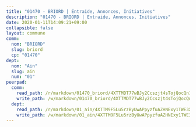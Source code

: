 ```yaml
---
title: "01470 - BRIORD | Entraide, Annonces, Initiatives"
description: "01470 - BRIORD | Entraide, Annonces, Initiatives"
date: 2020-01-11T14:09:21+09:00
collapsible: false
layout: commune
comm:
  nom: "BRIORD"
  slug: briord
  cp: "01470"
dept:
  nom: "Ain"
  slug: ain
  num: "01"
peerpad:
  comm:
    read_path: /r/markdown/01470_briord/4XTTMDT77wBJy2Ccszjt4sTojQocQn1XiGrG6z2BUCnRGRAp5
    write_path: /w/markdown/01470_briord/4XTTMDT77wBJy2Ccszjt4sTojQocQn1XiGrG6z2BUCnRGRAp5-K3TgUuvQtNaiNhpwPVHqADZ3ycoQhDKzF8aTndR2dY61ZnBirWuzZnLRKPQHhXUJjpTwi36J7UkkVdZaGuicftCC9oU7pAFjuAaMJPc5yDhPA8PYBN9DfL2J9jbQdd86ykWbNkmK
  dept:
    read_path: /r/markdown/01_ain/4XTTM9F5Lu5rzByUwAPpyzfuAZHNExy1TWE3X3wiTrPFfiAJr
    write_path: /w/markdown/01_ain/4XTTM9F5Lu5rzByUwAPpyzfuAZHNExy1TWE3X3wiTrPFfiAJr-K3TgUnxzeFoJA4CB58vXNvKXURJneTNZHUsypAQGicGiZu7AS2sPbjspGpj7s3MmMv58YhkLaSUMQMHaiKAfoMv6wF36Urxbqqh8MmnXpnKkbVhnAishABEkMRAiyAt8GGJ1Jer2
---
```


